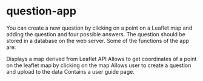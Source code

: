 # question-app

You can create a new question by clicking on a point on a Leaflet map and adding the question and four possible answers. 
The question should be stored in a database on the web server.
Some of the functions of the app are:

Displays a map derived from Leaflet API
Allows to get coordinates of a point on the leaflet map by clicking on the map
Allows user to create a question and upload to the data
Contains a user guide page.
